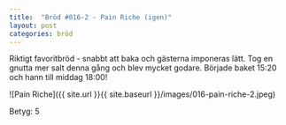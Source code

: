 ```yaml
---
title:  "Bröd #016-2 - Pain Riche (igen)"
layout: post
categories: bröd
---
```


Riktigt favoritbröd - snabbt att baka och gästerna imponeras lätt. Tog en gnutta mer salt denna gång och blev mycket godare. Började baket 15:20 och hann till middag 18:00!

![Pain Riche]({{ site.url }}{{ site.baseurl }}/images/016-pain-riche-2.jpeg)

Betyg: 5
